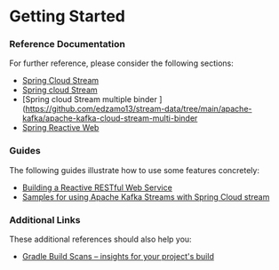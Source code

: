 # Getting Started

### Reference Documentation
For further reference, please consider the following sections:

* [Spring Cloud Stream](https://github.com/spring-cloud/spring-cloud-stream-samples)
* [Spring cloud Stream](https://github.com/edzamo13/stream-data/tree/main/apache-kafka/apache-Kafka-cloud-stream)
* [Spring cloud Stream multiple binder ](https://github.com/edzamo13/stream-data/tree/main/apache-kafka/apache-kafka-cloud-stream-multi-binder
* [Spring Reactive Web](https://docs.spring.io/spring-boot/docs/3.2.5/reference/htmlsingle/index.html#web.reactive)


### Guides
The following guides illustrate how to use some features concretely:

* [Building a Reactive RESTful Web Service](https://spring.io/guides/gs/reactive-rest-service/)
* [Samples for using Apache Kafka Streams with Spring Cloud stream](https://github.com/spring-cloud/spring-cloud-stream-samples/tree/master/kafka-streams-samples)

### Additional Links
These additional references should also help you:

* [Gradle Build Scans – insights for your project's build](https://scans.gradle.com#gradle)

